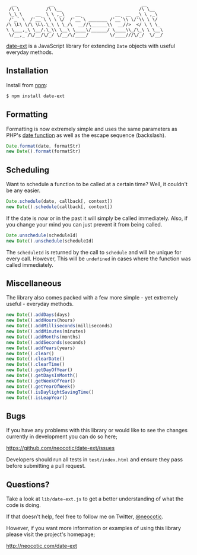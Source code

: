       __            __                                 __      
     /\ \          /\ \__                             /\ \__   
     \_\ \     __  \ \ ,_\    __             __  __  _\ \ ,_\  
     /'_` \  /'__`\ \ \ \/  /'__`\ _______ /'__`\\ \/'\\ \ \/  
    /\ \L\ \/\ \L\.\_\ \ \_/\  __//\______\\  __//>  </ \ \ \_
    \ \___,_\ \__/.\_\\ \__\ \____\/______/ \____\\_/\_\ \ \__\
     \/__,_ /\/__/\/_/ \/__/\/____/        \/____///\/_/  \/__/

[date-ext][] is a JavaScript library for extending `Date` objects with useful
everyday methods.

## Installation

Install from [npm][]:

``` bash
$ npm install date-ext
```

## Formatting

Formatting is now extremely simple and uses the same parameters as PHP's [date
function][] as well as the escape sequence (backslash).

``` javascript
Date.format(date, formatStr)
new Date().format(formatStr)
```

## Scheduling

Want to schedule a function to be called at a certain time? Well, it couldn't
be any easier.

``` javascript
Date.schedule(date, callback[, context])
new Date().schedule(callback[, context])
```

If the date is *now* or in the past it will simply be called immediately. Also,
if you change your mind you can just prevent it from being called.

``` javascript
Date.unschedule(scheduleId)
new Date().unschedule(scheduleId)
```

The `scheduleId` is returned by the call to `schedule` and will be unique for
every call. However, This will be `undefined` in cases where the function was
called immediately.

## Miscellaneous

The library also comes packed with a few more simple - yet extremely useful -
everyday methods.

``` javascript
new Date().addDays(days)
new Date().addHours(hours)
new Date().addMilliseconds(milliseconds)
new Date().addMinutes(minutes)
new Date().addMonths(months)
new Date().addSeconds(seconds)
new Date().addYears(years)
new Date().clear()
new Date().clearDate()
new Date().clearTime()
new Date().getDayOfYear()
new Date().getDaysInMonth()
new Date().getWeekOfYear()
new Date().getYearOfWeek()
new Date().isDaylightSavingTime()
new Date().isLeapYear()
```

## Bugs

If you have any problems with this library or would like to see the changes
currently in development you can do so here;

https://github.com/neocotic/date-ext/issues

Developers should run all tests in `test/index.html` and ensure they pass
before submitting a pull request.

## Questions?

Take a look at `lib/date-ext.js` to get a better understanding of what the code
is doing.

If that doesn't help, feel free to follow me on Twitter, [@neocotic][].

However, if you want more information or examples of using this library please
visit the project's homepage;

http://neocotic.com/date-ext

[@neocotic]: https://twitter.com/#!/neocotic
[date-ext]: http://neocotic.com/date-ext
[date function]: http://php.net/manual/en/function.date.php
[npm]: http://npmjs.org
